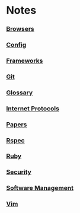 # Notes

### [Browsers](https://github.com/ogirginc/Notes/tree/master/lib/Browsers)

### [Config]()

### [Frameworks](https://github.com/ogirginc/Notes/tree/master/lib/Frameworks)

### [Git](https://github.com/ogirginc/Notes/tree/master/lib/Git)

### [Glossary](./lib/Glossary.md)

### [Internet Protocols](https://github.com/ogirginc/Notes/tree/master/lib/Internet-Protocols)

### [Papers](https://github.com/ogirginc/Notes/tree/master/lib/Papers)

### [Rspec](https://github.com/ogirginc/Notes/tree/master/lib/Rspec)

### [Ruby](https://github.com/ogirginc/Notes/tree/master/lib/Ruby)

### [Security](https://github.com/ogirginc/Notes/tree/master/lib/Security)

### [Software Management](https://github.com/ogirginc/Notes/tree/master/lib/Management/Software)

### [Vim](https://github.com/ogirginc/Notes/tree/master/lib/Vim)

